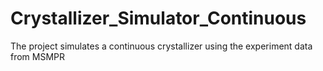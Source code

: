 # Crystallizer_Simulator_Continuous
The project simulates a continuous crystallizer using the experiment data from MSMPR
